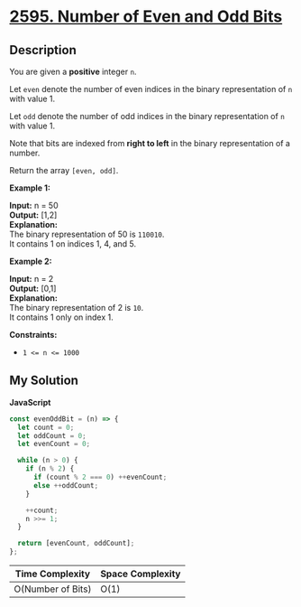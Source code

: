 # [2595. Number of Even and Odd Bits](https://leetcode.com/problems/number-of-even-and-odd-bits)

## Description

You are given a **positive** integer `n`.

Let `even` denote the number of even indices in the binary representation of `n` with value 1.

Let `odd` denote the number of odd indices in the binary representation of `n` with value 1.

Note that bits are indexed from **right to left** in the binary representation of a number.

Return the array `[even, odd]`.

**Example 1:**

**Input:** n = 50  
**Output:** [1,2]  
**Explanation:**  
The binary representation of 50 is `110010`.  
It contains 1 on indices 1, 4, and 5.

**Example 2:**

**Input:** n = 2  
**Output:** [0,1]  
**Explanation:**  
The binary representation of 2 is `10`.  
It contains 1 only on index 1.

**Constraints:**

- `1 <= n <= 1000`

## My Solution

**JavaScript**

```js
const evenOddBit = (n) => {
  let count = 0;
  let oddCount = 0;
  let evenCount = 0;

  while (n > 0) {
    if (n % 2) {
      if (count % 2 === 0) ++evenCount;
      else ++oddCount;
    }

    ++count;
    n >>= 1;
  }

  return [evenCount, oddCount];
};
```

| Time Complexity   | Space Complexity |
| ----------------- | ---------------- |
| O(Number of Bits) | O(1)             |
